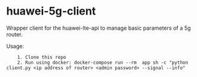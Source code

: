 # huawei-5g-client
Wrapper client for the huawei-lte-api to manage basic parameters of a 5g router.

Usage:

        1. Clone this repo
        2. Run using docker: docker-compose run --rm  app sh -c "python client.py <ip address of router> <admin password> --signal --info"

